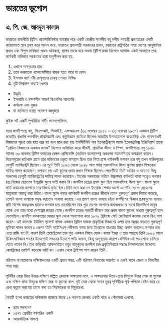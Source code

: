 # ভারতের ভূগোল

## এ. পি. জে. আবদুল কালাম

ভারতের রাজনীতি ব্রিটিশ ওয়েস্টমিনিস্টার ব্যবস্থার পরে একটি কেন্দ্রীয় সংসদীয় বহু দলীয় গণতন্ত্রী প্রজাতন্ত্রের একটি কাঠামোতে স্থান গ্রহণ করে আদল করে. ভারতের প্রধানমন্ত্রী সরকারের প্রধান, ভারতের রাষ্ট্রপতির সময় দেশের আনুষ্ঠানিক প্রধান এবং বিপুল ভবিষ্যত সঞ্চয় অধিকার, স্থাপন তাকে ধরে অথবা ব্রিটিশ রাজা হিসেবে আন্দাজ একই অবস্থানে তার. কার্যকরী অধিকার সরকারের দ্বারা অনুশীলন করা হয়.

1. এখানে সাক্ষরতার হার
1. তবে নবজাতক থ্যালাসেমিয়ার বাহক হতে পারে যা কোন
1. ইসলাম ধর্মে নবী-রাসূলদের দেবত্ব দেওয়া নিষিদ্ধ
1. দুটি বিশ্বকাপ বাছাই খেলার

* <templatestyles src="সূত্র তালিকা/শৈলী.css" /> উদ্ধৃতি
* ইসলামি ও রক্ষণশীল আদর্শ বিএনপির আদর্শের
* কর্নডফ এবং দুজন
* যা বর্তমানে বরেন্দ্র গবেষণা জাদুঘরে

কুইক সর্ট একটি সুপরিচিত সর্টিং অ্যালগোরিদম.

স্যার জগদীশচন্দ্র বসু, সিএসআই, সিআইই, এফআরএস (৩০ নভেম্বর ১৮৫৮ – ২৩ নভেম্বর ১৯৩৭) একজন ব্রিটিশ ভারতীয় বাঙালি পদার্থবিদ,জীববিজ্ঞানী এবং কল্পবিজ্ঞান রচয়িতা ছিলেন৷ ভারতীয় উপমহাদেশে ব্যবহারিক এবং গবেষণাধর্মী বিজ্ঞানের সূচনা তার হাত ধরে হয় বলে মনে করা হয়৷ ইনস্টিটিউট অব ইলেকট্রিক্যাল অ্যান্ড ইলেকট্রনিক্স ইঞ্জিনিয়ার্স তাকে "রেডিও বিজ্ঞানের একজন জনক" হিসেবে অভিহিত করে৷
জীবনী. প্রাথমিক জীবন ও শিক্ষা. জগদীশচন্দ্র বসু ১৮৫৮ সালের ৩০ নভেম্বর ব্রিটিশ ভারতের বেঙ্গল প্রেসিডেন্সি (বর্তমান বাংলাদেশ) অঞ্চলের ময়মনসিংহে জন্মগ্রহণ করেন ৷ বিক্রমপুরের রাঢ়িখাল গ্রামে তার পরিবারের প্রকৃত বাসস্থান ছিল৷ তার পিতা ব্রাহ্ম ধর্মাবলম্বী ভগবান চন্দ্র বসু তখন ফরিদপুরের ডেপুটি ম্যাজিস্ট্রেট ছিলেন ৷ এর পূর্বে তিনি ১৮৫৩ থেকে ১৮৫৮ সাল পর্যন্ত ময়মনসিংহ জিলা স্কুলের প্রধান শিক্ষকের দায়িত্ব পালন করেছেন ৷ ভগবান চন্দ্র এই স্কুলের প্রথম প্রধান শিক্ষক ছিলেন ৷ পরবর্তীতে তিনি বর্ধমান ও অন্যান্য কিছু অঞ্চলের ডেপুটি ম্যাজিস্ট্রেটের দায়িত্ব পালন করেছেন ৷
ইংরেজ সরকারের অধীনে উচ্চপদস্থ কর্মকর্তা থাকা সত্ত্বেও ভগবান চন্দ্র নিজের ছেলেকে ইংরেজি স্কুলে ভর্তি করান নি ৷ জগদীশ চন্দ্রের প্রথম স্কুল ছিল ময়মনসিংহ জিলা স্কুল ৷ বাংলা স্কুলে ভর্তি করানোর ব্যাপারে তার নিজস্ব যুক্তি ছিল ৷ তিনি মনে করতেন ইংরেজি শেখার আগে এদেশীয় ছেলে-মেয়েদের মাতৃভাষা আয়ত্ত্ব করা উচিত ৷ বাংলা স্কুলে পড়ার ব্যাপারটি জগদীশ চন্দ্রের জীবনে যেমন গুরুত্বপূর্ণ প্রভাব বিস্তার করেছে, তেমনি বাংলা ভাষাকে সমৃদ্ধ করতেও সাহায্য করেছে ৷ এর প্রমাণ বাংলা ভাষায় রচিত জগদীশের বিজ্ঞান প্রবন্ধগুলো৷ ভাষার প্রতি বিশেষ মমত্ববোধ ছাড়াও ভগবান চন্দ্র চেয়েছিলেন তার পুত্র দেশের আপামর জনসাধারণের সাথে মিলেমিশে মানুষ হোক এবং তার মধ্যে দেশপ্রেম জাগ্রত হোক ৷ জগদীশ চন্দ্রের পরবর্তী জীবনে তার প্রথম বাংলা স্কুলের অধ্যায় গুরুত্বপূর্ণ ছাপ ফেলেছিল ৷
জগদীশ কলকাতার হেয়ার স্কুল থেকে পড়াশোনা করে ১৮৭৯ খ্রিষ্টাব্দে সেন্ট জেভিয়ার্স কলেজ থেকে বিএ পাশ করেন ৷ এই কলেজে ইউজিন ল্যাফন্ট নামক একজন খ্রিষ্টান যাজক প্রাকৃতিক বিজ্ঞানের ওপর তার আগ্রহ বাড়াতে গুরুত্বপূর্ণ ভূমিকা পালন করেন ৷: এরপর তিনি আইসিএস পরীক্ষায় বসার জন্য ইংল্যান্ডে যাওয়ার ইচ্ছা প্রকাশ করলেও ভগবান চন্দ্র এতে রাজি হন নি, কারণ তিনি চেয়েছিলেন তার পুত্র একজন বিদ্বান হোক ৷
বাবার ইচ্ছা ও তার আগ্রহে তিনি ১৮৮০ সালে চিকিৎসাবিজ্ঞান পাঠের উদ্দেশ্যেই লন্ডনের উদ্দেশে পাড়ি জমান, কিন্তু অসুস্থতার কারণে বেশিদিন এই পড়াশোনা চালিয়ে যেতে পারেন নি ৷ তার ভগ্নিপতি আনন্দমোহন বসুর আনুকূল্যে জগদীশ চন্দ্র প্রকৃতিবিজ্ঞান সম্বন্ধে শিক্ষালাভের উদ্দেশ্যে কেমব্রিজের ক্রাইস্ট কলেজে ভর্তি হন ৷ এখান থেকে ট্রাইপস পাশ করেন তিনি.

বরিশাল বাংলাদেশের দক্ষিণাঞ্চলের একটি প্রধান শহর. এটি বরিশাল বিভাগের অন্তর্গত ও একই সাথে জেলা ও বিভাগীয় সদর দপ্তর.

পৃথিবীর কেন্দ্র দিয়ে উত্তর-দক্ষিণে কল্পিত রেখাকে অক্ষরেখা বলে. এ অক্ষরেখার উত্তর-প্রান্ত বিন্দুকে উত্তর মেরু বা সুমেরু এবং দক্ষিণ-প্রান্ত বিন্দুকে দক্ষিণ মেরু বা কুমেরু বলে. দুই মেরু থেকে সমান দূরত্ব পৃথিবীকে পূর্ব-পশ্চিমে বেষ্টন করে যে রেখা কল্পনা করা হয় তাকে বলা হয় নিরক্ষরেখা বা বিষুবরেখা.

নৈহাটি হলো ভারতের পশ্চিমবঙ্গ রাজ্যের উত্তর ২৪ পরগণা জেলার একটি শহর ও পৌরসভা এলাকা.

* র‍‍্যাব সদস্যগণ
* ১৫৭৭ গ্রেগরীয় বর্ষপঞ্জির একটি
* আন্তর্জাতিক সাফল্য

